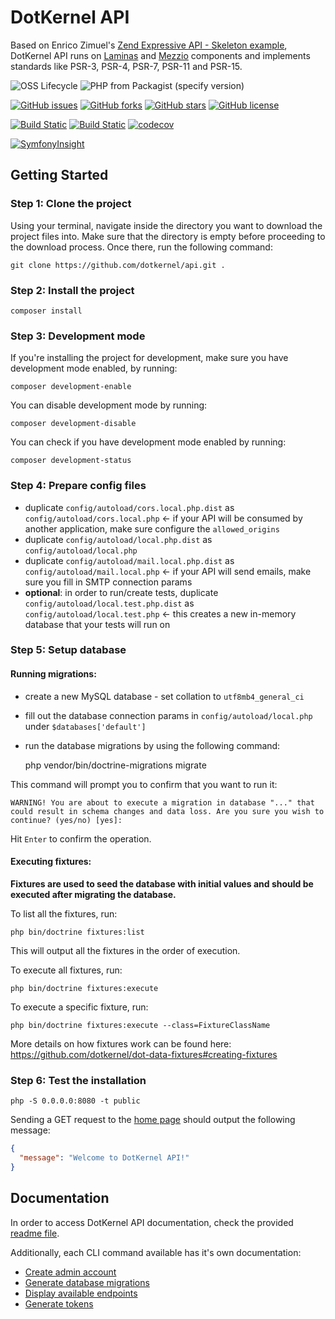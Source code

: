 # DotKernel API

Based on Enrico Zimuel's [Zend Expressive API - Skeleton example](https://github.com/ezimuel/zend-expressive-api), DotKernel API runs on [Laminas](https://github.com/laminas) and [Mezzio](https://github.com/mezzio) components and implements standards like PSR-3, PSR-4, PSR-7, PSR-11 and PSR-15.

![OSS Lifecycle](https://img.shields.io/osslifecycle/dotkernel/api)
![PHP from Packagist (specify version)](https://img.shields.io/packagist/php-v/dotkernel/api/4.2.0)

[![GitHub issues](https://img.shields.io/github/issues/dotkernel/api)](https://github.com/dotkernel/api/issues)
[![GitHub forks](https://img.shields.io/github/forks/dotkernel/api)](https://github.com/dotkernel/api/network)
[![GitHub stars](https://img.shields.io/github/stars/dotkernel/api)](https://github.com/dotkernel/api/stargazers)
[![GitHub license](https://img.shields.io/github/license/dotkernel/api)](https://github.com/dotkernel/api/blob/4.0/LICENSE.md)

[![Build Static](https://github.com/dotkernel/api/actions/workflows/static-analysis.yml/badge.svg?branch=4.0)](https://github.com/dotkernel/api/actions/workflows/static-analysis.yml)
[![Build Static](https://github.com/dotkernel/api/actions/workflows/run-tests.yml/badge.svg?branch=4.0)](https://github.com/dotkernel/api/actions/workflows/run-tests.yml)
[![codecov](https://codecov.io/gh/dotkernel/api/graph/badge.svg?token=53FN78G5CK)](https://codecov.io/gh/dotkernel/api)

[![SymfonyInsight](https://insight.symfony.com/projects/7f9143cc-5e3c-4cfc-992c-377a001fde3e/big.svg)](https://insight.symfony.com/projects/7f9143cc-5e3c-4cfc-992c-377a001fde3e)

## Getting Started

### Step 1: Clone the project
Using your terminal, navigate inside the directory you want to download the project files into. Make sure that the directory is empty before proceeding to the download process. Once there, run the following command:

    git clone https://github.com/dotkernel/api.git .


### Step 2: Install the project

    composer install


### Step 3: Development mode
If you're installing the project for development, make sure you have development mode enabled, by running:

    composer development-enable

You can disable development mode by running:

    composer development-disable

You can check if you have development mode enabled by running:

    composer development-status


### Step 4: Prepare config files
* duplicate `config/autoload/cors.local.php.dist` as `config/autoload/cors.local.php` <- if your API will be consumed by another application, make sure configure the `allowed_origins`
* duplicate `config/autoload/local.php.dist` as `config/autoload/local.php`
* duplicate `config/autoload/mail.local.php.dist` as `config/autoload/mail.local.php` <- if your API will send emails, make sure you fill in SMTP connection params
* **optional**: in order to run/create tests, duplicate `config/autoload/local.test.php.dist` as `config/autoload/local.test.php` <- this creates a new in-memory database that your tests will run on


### Step 5: Setup database

#### Running migrations:
* create a new MySQL database - set collation to `utf8mb4_general_ci`
* fill out the database connection params in `config/autoload/local.php` under `$databases['default']`
* run the database migrations by using the following command:


    php vendor/bin/doctrine-migrations migrate

This command will prompt you to confirm that you want to run it:

    WARNING! You are about to execute a migration in database "..." that could result in schema changes and data loss. Are you sure you wish to continue? (yes/no) [yes]:

Hit `Enter` to confirm the operation.

#### Executing fixtures:
**Fixtures are used to seed the database with initial values and should be executed after migrating the database.** 

To list all the fixtures, run: 

    php bin/doctrine fixtures:list

This will output all the fixtures in the order of execution.

To execute all fixtures, run: 

    php bin/doctrine fixtures:execute

To execute a specific fixture, run:

    php bin/doctrine fixtures:execute --class=FixtureClassName

More details on how fixtures work can be found here: https://github.com/dotkernel/dot-data-fixtures#creating-fixtures

### Step 6: Test the installation

    php -S 0.0.0.0:8080 -t public

Sending a GET request to the [home page](http://localhost:8080/) should output the following message:
```json
{
  "message": "Welcome to DotKernel API!"
}
```


## Documentation
In order to access DotKernel API documentation, check the provided [readme file](documentation/README.md).

Additionally, each CLI command available has it's own documentation:
* [Create admin account](documentation/command/admin-create.md)
* [Generate database migrations](documentation/command/migrations-diff.md)
* [Display available endpoints](documentation/command/route-list.md)
* [Generate tokens](documentation/command/token-generate.md)
